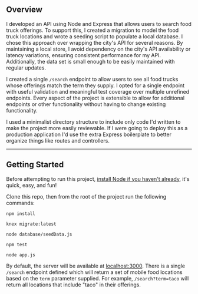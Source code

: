 ## Overview
I developed an API using Node and Express that allows users to search food truck offerings. 
To support this, I created a migration to model the food truck locations and wrote a seeding script to populate a local database.
I chose this approach over wrapping the city's API for several reasons. 
By maintaining a local store, I avoid dependency on the city's API availability or latency variations, ensuring consistent performance for my API.
Additionally, the data set is small enough to be easily maintained with regular updates.

I created a single `/search` endpoint to allow users to see all food trucks whose offerings match the term they supply.
I opted for a single endpoint with useful validation and meaningful test coverage over multiple unrefined endpoints.
Every aspect of the project is extensible to allow for additional endpoints or other functionality without having to change existing functionality.

I used a minimalist directory structure to include only code I'd written to make the project more easily reviewable. 
If I were going to deploy this as a production application I'd use the extra Express boilerplate to better organize things like routes and controllers.

---
## Getting Started

Before attempting to run this project, [install Node if you haven't already](https://nodejs.org/en/learn/getting-started/how-to-install-nodejs), it's quick, easy, and fun! 

Clone this repo, then from the root of the project run the following commands:

`npm install`

`knex migrate:latest`

`node database/seedData.js`

`npm test`

`node app.js`

By default, the server will be available at [localhost:3000](localhost:3000). 
There is a single `/search` endpoint defined which will return a set of mobile food locations
based on the `term` parameter supplied. For example, `/search?term=taco` will return all locations that include
"taco" in their offerings.